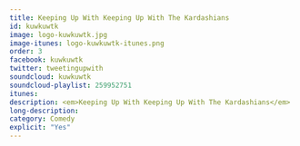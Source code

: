 ```yaml
---
title: Keeping Up With Keeping Up With The Kardashians
id: kuwkuwtk
image: logo-kuwkuwtk.jpg
image-itunes: logo-kuwkuwtk-itunes.png
order: 3
facebook: kuwkuwtk
twitter: tweetingupwith
soundcloud: kuwkuwtk
soundcloud-playlist: 259952751
itunes: 
description: <em>Keeping Up With Keeping Up With The Kardashians</em>  is a podcast by Hannah Rachel Cruickshank and Jeffrey Khan, two comedians, one obsessed, one oblivious.
long-description: 
category: Comedy
explicit: "Yes"
---
```

